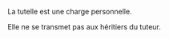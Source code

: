   
 La tutelle est une charge personnelle.  

  
 Elle ne se transmet pas aux héritiers du tuteur.  
